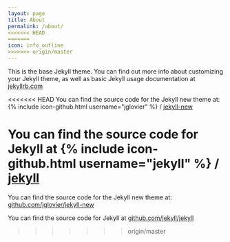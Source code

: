 ```yaml
---
layout: page
title: About
permalink: /about/
<<<<<<< HEAD
=======
icon: info_outline
>>>>>>> origin/master
---
```


This is the base Jekyll theme. You can find out more info about customizing your Jekyll theme, as well as basic Jekyll usage documentation at [jekyllrb.com](http://jekyllrb.com/)

<<<<<<< HEAD
You can find the source code for the Jekyll new theme at:
{% include icon-github.html username="jglovier" %} /
[jekyll-new](https://github.com/jglovier/jekyll-new)

You can find the source code for Jekyll at
{% include icon-github.html username="jekyll" %} /
[jekyll](https://github.com/jekyll/jekyll)
=======
You can find the source code for the Jekyll new theme at: [github.com/jglovier/jekyll-new](https://github.com/jglovier/jekyll-new)

You can find the source code for Jekyll at [github.com/jekyll/jekyll](https://github.com/jekyll/jekyll)
>>>>>>> origin/master

